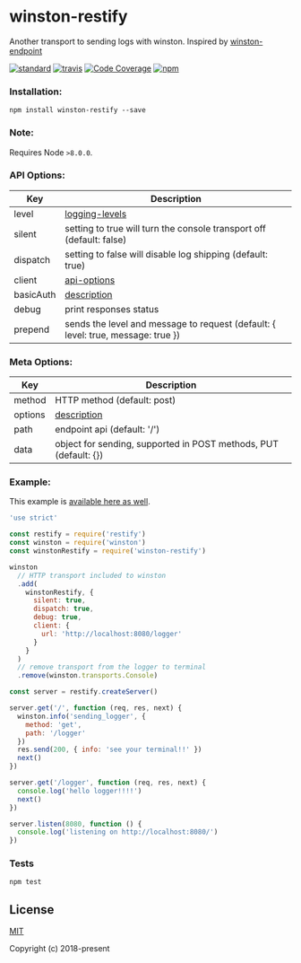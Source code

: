 # winston-restify
Another transport to sending logs with winston. Inspired by [winston-endpoint](https://github.com/gswalden/winston-endpoint)

[![standard][standard-image]][standard-url]
[![travis][travis-image]][travis-url]
[![Code Coverage][coverage-image]][coverage-url]
[![npm][npm-image]][npm-url]

[standard-image]: https://img.shields.io/badge/code%20style-standard-brightgreen.svg
[standard-url]: http://standardjs.com/
[travis-image]: https://travis-ci.org/carvalhoviniciusluiz/winston-restify.svg?branch=master
[travis-url]: https://travis-ci.org/carvalhoviniciusluiz/winston-restify
[coverage-image]: https://scrutinizer-ci.com/g/carvalhoviniciusluiz/winston-restify/badges/quality-score.png?b=master
[coverage-url]: https://scrutinizer-ci.com/g/carvalhoviniciusluiz/winston-restify/?branch=master
[npm-image]: https://img.shields.io/npm/v/winston-restify.svg?style=flat
[npm-url]: https://npmjs.org/package/winston-restify


### Installation:
```
npm install winston-restify --save
```

### Note:
Requires Node ``>8.0.0``.

### API Options:
Key | Description
------------ | -------------
level | [logging-levels](https://github.com/winstonjs/winston#logging-levels)
silent | setting to true will turn the console transport off (default: false)
dispatch | setting to false will disable log shipping (default: true)
client | [api-options](https://github.com/restify/clients#api-options)
basicAuth | [description](https://github.com/restify/clients#basicauthusername-password)
debug | print responses status
prepend | sends the level and message to request (default: { level: true, message: true })

### Meta Options:
Key | Description
------------ | -------------
method | HTTP method (default: post)
options | [description](https://github.com/restify/clients#upgrades)
path | endpoint api (default: '/')
data | object for sending, supported in POST methods, PUT (default: {})

### Example:
This example is [available here as well](./example/server.js).
```javascript
'use strict'

const restify = require('restify')
const winston = require('winston')
const winstonRestify = require('winston-restify')

winston
  // HTTP transport included to winston
  .add(
    winstonRestify, {
      silent: true,
      dispatch: true,
      debug: true,
      client: {
        url: 'http://localhost:8080/logger'
      }
    }
  )
  // remove transport from the logger to terminal
  .remove(winston.transports.Console)

const server = restify.createServer()

server.get('/', function (req, res, next) {
  winston.info('sending_logger', {
    method: 'get',
    path: '/logger'
  })
  res.send(200, { info: 'see your terminal!!' })
  next()
})

server.get('/logger', function (req, res, next) {
  console.log('hello logger!!!!')
  next()
})

server.listen(8080, function () {
  console.log('listening on http://localhost:8080/')
})


```
### Tests
```shell
npm test
```
## License

[MIT](http://opensource.org/licenses/MIT)

Copyright (c) 2018-present
